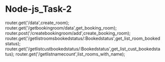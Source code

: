 # Node-js_Task-2

router.get('/data',create_room);
router.get('/getbookingroom/data',get_booking_room);
router.post('/createbookingroom/add',create_booking_room);
router.get('/getlistroomsbookedstatus/:Bookedstatus',get_list_room_bookedstatus);
router.get('/getlistcustbookedstatus/:Bookedstatus',get_list_cust_bookedstatus);
router.get('/getlistnamecount',list_rooms_with_name);
